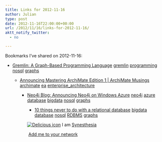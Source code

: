 ```yaml
---
title: Links for 2012-11-16
author: Julian
type: post
date: 2012-11-16T22:00:00+00:00
url: /2012/11/16/links-for-2012-11-16/
aktt_notify_twitter:
  - no

---
```

Bookmarks I&#8217;ve shared on 2012-11-16:

  * [Gremlin: A Graph-Based Programming Language][1] 
    [gremlin][2] [programming][3] [nosql][4] [graphs][5] </li> 
    
      * [Announcing Mastering ArchiMate Edition 1 | ArchiMate Musings][6] 
        [archimate][7] [ea][8] [enterprise_architecture][9] </li> 
        
          * [Neo4j Blog: Announcing Neo4j on Windows Azure][10] 
            [neo4j][11] [azure][12] [database][13] [bigdata][14] [nosql][4] [graphs][5] </li> 
            
              * [10 things never to do with a relational database][15] 
                [bigdata][14] [database][13] [nosql][4] [RDBMS][16] [graphs][5] </li> </ul> 
                
                <p class="deliciouslink">
                  <a href="http://del.icio.us/synesthesia" title="See all my bookmarks on del.icio.us"><img src="https://www.synesthesia.co.uk/images/deliciousicon.jpg" alt="Delicious icon" /></a>&nbsp;I am <a href="http://del.icio.us/synesthesia" title="See all my bookmarks on del.icio.us">Synesthesia</a>
                </p>
                
                <p class="deliciouslink">
                  <a href="http://del.icio.us/network?add=synesthesia" title="Add me to your del.icio.us network"><img src="https://www.synesthesia.co.uk/images/add.gif" alt="" /></a>&nbsp;<a href="http://del.icio.us/network?add=synesthesia" title="Add me to your del.icio.us network">Add me to your network</a>
                </p>

 [1]: http://www.slideshare.net/slidarko/gremlin-a-graphbased-programming-language-3876581
 [2]: http://www.delicious.com/synesthesia/gremlin
 [3]: http://www.delicious.com/synesthesia/programming
 [4]: http://www.delicious.com/synesthesia/nosql
 [5]: http://www.delicious.com/synesthesia/graphs
 [6]: http://masteringarchimate.com/2012/10/24/announcing-mastering-archimate-edition-1/
 [7]: http://www.delicious.com/synesthesia/archimate
 [8]: http://www.delicious.com/synesthesia/ea
 [9]: http://www.delicious.com/synesthesia/enterprise_architecture
 [10]: http://blog.neo4j.org/2011/02/announcing-neo4j-on-windows-azure.html
 [11]: http://www.delicious.com/synesthesia/neo4j
 [12]: http://www.delicious.com/synesthesia/azure
 [13]: http://www.delicious.com/synesthesia/database
 [14]: http://www.delicious.com/synesthesia/bigdata
 [15]: http://www.infoworld.com/d/application-development/10-things-never-do-relational-database-206944
 [16]: http://www.delicious.com/synesthesia/RDBMS